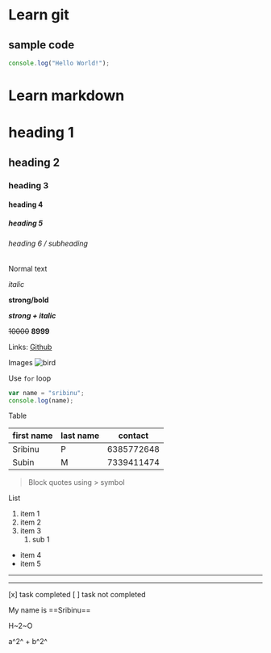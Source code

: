 # Learn git

## sample code

```javascript
console.log("Hello World!");
```

# Learn markdown

# heading 1

## heading 2

### heading 3

#### heading 4

##### heading 5

###### heading 6 / subheading

Normal text

_italic_

**strong/bold**

**_strong + italic_**

~~10000~~ **8999**

Links:
[Github](https://github.com/sribinu "@sribinu")

Images
![bird](https://cdn.britannica.com/10/250610-050-BC5CCDAF/Zebra-finch-Taeniopygia-guttata-bird.jpg)

Use `for` loop

```javascript
var name = "sribinu";
console.log(name);
```

Table

| first name | last name | contact    |
| ---------- | --------- | ---------- |
| Sribinu    | P         | 6385772648 |
| Subin      | M         | 7339411474 |

> Block quotes using > symbol

List

1. item 1
1. item 2
1. item 3
   1. sub 1

- item 4
- item 5

---

***

[x] task completed
[ ] task not completed 

My name is ==Sribinu==

H~2~O

a^2^ + b^2^